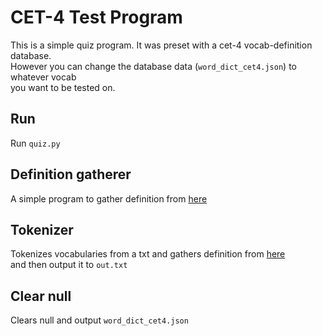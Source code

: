 # CET-4 Test Program
This is a simple quiz program. It was preset with a cet-4 vocab-definition database.  
However you can change the database data (`word_dict_cet4.json`) to whatever vocab  
you want to be tested on.  

## Run
Run `quiz.py`

## Definition gatherer
A simple program to gather definition from [here](http://dictionary.reference.com/)

## Tokenizer

Tokenizes vocabularies from a txt and gathers definition from [here](http://dictionary.reference.com/)  
and then output it to `out.txt`

## Clear null

Clears null and output `word_dict_cet4.json`
